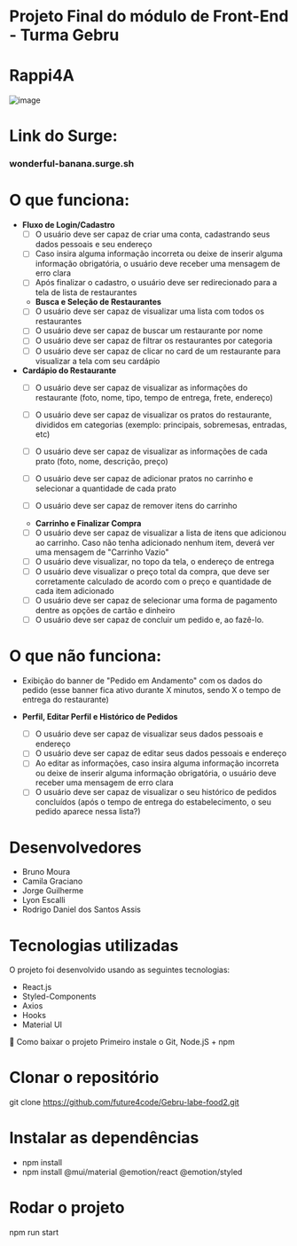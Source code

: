 
# Projeto Final do módulo de Front-End - Turma Gebru

# Rappi4A

![image](https://user-images.githubusercontent.com/93138077/168407600-ee6489ee-d677-4e82-8d9c-b9baeea14da7.png)

# Link do Surge:
### wonderful-banana.surge.sh

# O que funciona:
- **Fluxo de Login/Cadastro**
    - [ ]  O usuário deve ser capaz de criar uma conta, cadastrando seus dados pessoais e seu endereço
    - [ ]  Caso insira alguma informação incorreta ou deixe de inserir alguma informação obrigatória, o usuário deve receber uma mensagem de erro clara
    - [ ]  Após finalizar o cadastro, o usuário deve ser redirecionado para a tela de lista de restaurantes

    - **Busca e Seleção de Restaurantes**
    - [ ]  O usuário deve ser capaz de visualizar uma lista com todos os restaurantes
    - [ ]  O usuário deve ser capaz de buscar um restaurante por nome
    - [ ]  O usuário deve ser capaz de filtrar os restaurantes por categoria
    - [ ]  O usuário deve ser capaz de clicar no card de um restaurante para visualizar a tela com seu cardápio

- **Cardápio do Restaurante**
    - [ ]  O usuário deve ser capaz de visualizar as informações do restaurante (foto, nome, tipo, tempo de entrega, frete, endereço)
    - [ ]  O usuário deve ser capaz de visualizar os pratos do restaurante, divididos em categorias (exemplo: principais, sobremesas, entradas, etc)
    - [ ]  O usuário deve ser capaz de visualizar as informações de cada prato (foto, nome, descrição, preço)
    - [ ]  O usuário deve ser capaz de adicionar pratos no carrinho e selecionar a quantidade de cada prato
    - [ ]  O usuário deve ser capaz de remover itens do carrinho
    

    - **Carrinho e Finalizar Compra**
    - [ ]  O usuário deve ser capaz de visualizar a lista de itens que adicionou ao carrinho. Caso não tenha adicionado nenhum item, deverá ver uma mensagem de "Carrinho Vazio"
    - [ ]  O usuário deve visualizar, no topo da tela, o endereço de entrega
    - [ ]  O usuário deve visualizar o preço total da compra, que deve ser corretamente calculado de acordo com o preço e quantidade de cada item adicionado
    - [ ]  O usuário deve ser capaz de selecionar uma forma de pagamento dentre as opções de cartão e dinheiro
    - [ ]  O usuário deve ser capaz de concluir um pedido e, ao fazê-lo.

# O que não funciona:

- Exibição do banner de "Pedido em Andamento" com os dados do pedido (esse banner fica ativo durante X minutos, sendo X o tempo de entrega do restaurante)

- **Perfil, Editar Perfil e Histórico de Pedidos**
    - [ ]  O usuário deve ser capaz de visualizar seus dados pessoais e endereço
    - [ ]  O usuário deve ser capaz de editar seus dados pessoais e endereço
    - [ ]  Ao editar as informações, caso insira alguma informação incorreta ou deixe de inserir alguma informação obrigatória, o usuário deve receber uma mensagem de erro clara
    - [ ]  O usuário deve ser capaz de visualizar o seu histórico de pedidos concluídos (após o tempo de entrega do estabelecimento, o seu pedido aparece nessa lista?)

# Desenvolvedores 
 - Bruno Moura 
 - Camila Graciano
 - Jorge Guilherme 
 - Lyon Escalli
 - Rodrigo Daniel dos Santos Assis

# Tecnologias utilizadas
O projeto foi desenvolvido usando as seguintes tecnologias:

- React.js
- Styled-Components
- Axios
- Hooks
- Material UI

💾 Como baixar o projeto
Primeiro instale o Git, Node.jS + npm
# Clonar o repositório
git clone https://github.com/future4code/Gebru-labe-food2.git

# Instalar as dependências
- npm install
- npm install @mui/material @emotion/react @emotion/styled

# Rodar o projeto
npm run start
